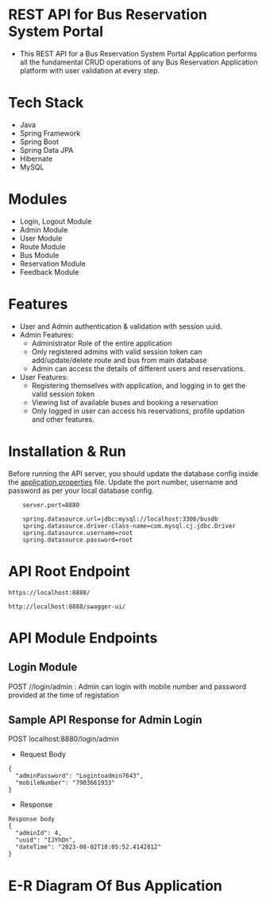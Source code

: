 # REST API for Bus Reservation System Portal
- This REST API for a Bus Reservation System Portal Application performs all the fundamental CRUD operations of any Bus Reservation Application platform with user validation at every step.
# Tech Stack
- Java
- Spring Framework
- Spring Boot
- Spring Data JPA
- Hibernate
- MySQL
# Modules
- Login, Logout Module
- Admin Module
- User Module
- Route Module
- Bus Module
- Reservation Module
- Feedback Module
# Features
- User and Admin authentication & validation with session uuid.
- Admin Features:
  - Administrator Role of the entire application
  - Only registered admins with valid session token can add/update/delete route and bus from main database
  - Admin can access the details of different users and reservations.
- User Features:
  - Registering themselves with application, and logging in to get the valid session token
  - Viewing list of available buses and booking a reservation
  - Only logged in user can access his reservations, profile updation and other features.
 
# Installation & Run
Before running the API server, you should update the database config inside the [application.properties](https://github.com/afzal9632/BusRservationSystem/blob/main/src/main/resources/application.properties) file.
Update the port number, username and password as per your local database config.

```
    server.port=8880

    spring.datasource.url=jdbc:mysql://localhost:3306/busdb
    spring.datasource.driver-class-name=com.mysql.cj.jdbc.Driver
    spring.datasource.username=root
    spring.datasource.password=root
```
# API Root Endpoint
```
https://localhost:8888/
```
```
http://localhost:8888/swagger-ui/
```
# API Module Endpoints
## Login Module
POST //login/admin : Admin can login with mobile number and password provided at the time of registation
## Sample API Response for Admin Login
POST   localhost:8880/login/admin

- Request Body
```
{
  "adminPassword": "Logintoadmin7643",
  "mobileNumber": "7903661933"
}
```
- Response
```
Response body
{
  "adminId": 4,
  "uuid": "IJYhDn",
  "dateTime": "2023-08-02T18:05:52.4142812"
}
```
# E-R Diagram Of Bus Application
